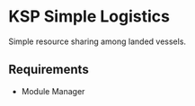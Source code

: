 # KSP Simple Logistics
Simple resource sharing among landed vessels.

## Requirements
- Module Manager
